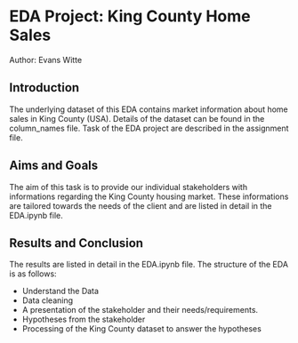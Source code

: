 # EDA Project: King County Home Sales
Author: Evans Witte

## Introduction
The underlying dataset of this EDA contains market information about home sales in King County (USA). Details of the dataset can be found in the column_names file. Task of the EDA project are described in the assignment file.

## Aims and Goals
The aim of this task is to provide our individual stakeholders with informations regarding the King County housing market. These informations are tailored towards the needs of the client and are listed in detail in the EDA.ipynb file.

## Results and Conclusion
The results are listed in detail in the EDA.ipynb file. The structure of the EDA is as follows:

- Understand the Data <br>
- Data cleaning
- A presentation of the stakeholder and their needs/requirements.
- Hypotheses from the stakeholder
- Processing of the King County dataset to answer the hypotheses
